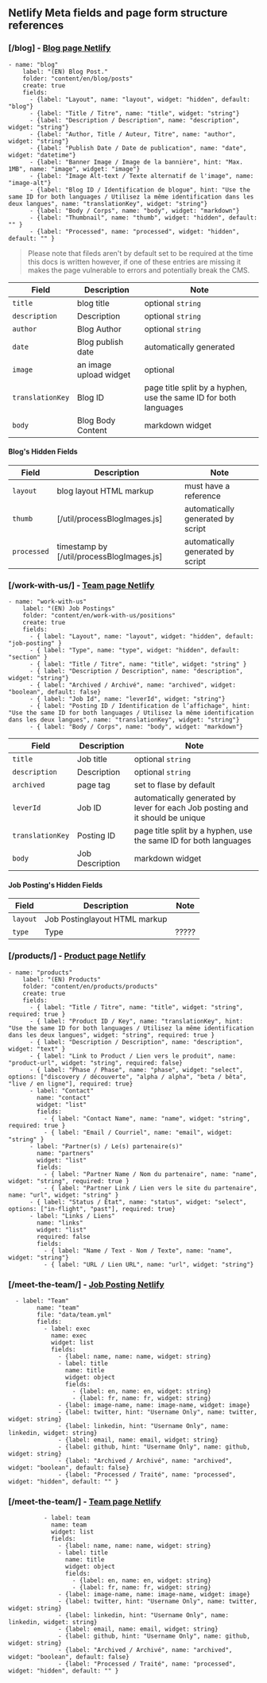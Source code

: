 
## Netlify Meta fields and page form structure references

### [/blog] - [Blog page Netlify](https://digital.canada.ca/admin/#/collections/blog/new)



```
- name: "blog"
    label: "(EN) Blog Post."
    folder: "content/en/blog/posts"
    create: true
    fields:
      - {label: "Layout", name: "layout", widget: "hidden", default: "blog"}
      - {label: "Title / Titre", name: "title", widget: "string"}
      - {label: "Description / Description", name: "description", widget: "string"}
      - {label: "Author, Title / Auteur, Titre", name: "author", widget: "string"}
      - {label: "Publish Date / Date de publication", name: "date", widget: "datetime"}
      - {label: "Banner Image / Image de la bannière", hint: "Max. 1MB", name: "image", widget: "image"}
      - {label: "Image Alt-text / Texte alternatif de l'image", name: "image-alt"}
      - {label: "Blog ID / Identification de blogue", hint: "Use the same ID for both languages / Utilisez la même identification dans les deux langues", name: "translationKey", widget: "string"}
      - {label: "Body / Corps", name: "body", widget: "markdown"}
      - {label: "Thumbnail", name: "thumb", widget: "hidden", default: "" }
      - {label: "Processed", name: "processed", widget: "hidden", default: "" }
```


> Please note that fileds aren't by default set to be required at the time this docs is written however, if one of these entries are missing it makes the page vulnerable to errors and potentially break the CMS.

|  Field         |Description               |Note                         |
|----------------|-------------------------------|-----------------------------|
|`title`           |blog title                 |optional  `string`                 |
|`description`     |Description           |optional   `string`            |
|`author`          |Blog Author| optional `string` |
|`date`    |Blog publish date            |automatically generated            |
|`image`   |an image upload widget            |optional         |
|`translationKey`         |Blog ID  |page title split by a hyphen, use the same ID for both languages|
|`body`            |Blog Body Content|markdown widget|



#### Blog's Hidden Fields 


|  Field         |Description               |Note                         |
|----------------|-------------------------------|-----------------------------|
|`layout`           |blog layout HTML markup             | must have a reference                   |
|`thumb`     |[/util/processBlogImages.js]|automatically generated by script|
|`processed`          |timestamp by [/util/processBlogImages.js]|automatically generated by script|


### [/work-with-us/] - [Team page Netlify](https://digital.canada.ca/admin/#/collections/join-our-team/new)

```
- name: "work-with-us"
    label: "(EN) Job Postings"
    folder: "content/en/work-with-us/positions"
    create: true
    fields:
      - { label: "Layout", name: "layout", widget: "hidden", default: "job-posting" }
      - { label: "Type", name: "type", widget: "hidden", default: "section" }
      - { label: "Title / Titre", name: "title", widget: "string" }
      - { label: "Description / Description", name: "description", widget: "string"}
      - { label: "Archived / Archivé", name: "archived", widget: "boolean", default: false}
      - { label: "Job Id", name: "leverId", widget: "string"}
      - { label: "Posting ID / Identification de l’affichage", hint: "Use the same ID for both languages / Utilisez la même identification dans les deux langues", name: "translationKey", widget: "string"}
      - { label: "Body / Corps", name: "body", widget: "markdown"}
```


|  Field         |Description               |Note                         |
|----------------|-------------------------------|-----------------------------|
|`title`           |Job title                 |optional   `string`              |
|`description`     |Description           |optional `string`              |
|`archived`          |page tag| set to flase by default |
|`leverId`    |Job ID           |automatically generated by lever for each Job posting and it should be unique           |
|`translationKey`         |Posting ID  |page title split by a hyphen, use the same ID for both languages|
|`body`            |Job Description| markdown widget|



#### Job Posting's Hidden Fields 


|  Field         |Description               |Note                         |
|----------------|-------------------------------|-----------------------------|
|`layout`           |Job Postinglayout HTML markup             |            |
|`type`     |Type |?????|

### [/products/] - [Product page Netlify](https://digital.canada.ca/admin/#/collections/products/new)


```
- name: "products"
    label: "(EN) Products"
    folder: "content/en/products/products"
    create: true
    fields:
      - { label: "Title / Titre", name: "title", widget: "string", required: true }
      - { label: "Product ID / Key", name: "translationKey", hint: "Use the same ID for both languages / Utilisez la même identification dans les deux langues", widget: "string", required: true }
      - { label: "Description / Description", name: "description", widget: "text" }
      - { label: "Link to Product / Lien vers le produit", name: "product-url", widget: "string", required: false}
      - { label: "Phase / Phase", name: "phase", widget: "select", options: ["discovery / découverte", "alpha / alpha", "beta / bêta", "live / en ligne"], required: true}
      - label: "Contact"
        name: "contact"
        widget: "list"
        fields:
          - { label: "Contact Name", name: "name", widget: "string", required: true }
          - { label: "Email / Courriel", name: "email", widget: "string" }
      - label: "Partner(s) / Le(s) partenaire(s)"
        name: "partners"
        widget: "list"
        fields:
          - { label: "Partner Name / Nom du partenaire", name: "name", widget: "string", required: true }
          - { label: "Partner Link / Lien vers le site du partenaire", name: "url", widget: "string" }
      - { label: "Status / État", name: "status", widget: "select", options: ["in-flight", "past"], required: true}
      - label: "Links / Liens"
        name: "links"
        widget: "list"
        required: false
        fields:
          - { label: "Name / Text - Nom / Texte", name: "name", widget: "string"}
          - { label: "URL / Lien URL", name: "url", widget: "string"}
```

### [/meet-the-team/] - [Job Posting Netlify](https://digital.canada.ca/admin/#/collections/datafiles/entries/team)


```
  - label: "Team"
        name: "team"
        file: "data/team.yml"
        fields:
          - label: exec
            name: exec
            widget: list
            fields:
              - {label: name, name: name, widget: string}
              - label: title
                name: title
                widget: object
                fields:
                  - {label: en, name: en, widget: string}
                  - {label: fr, name: fr, widget: string}
              - {label: image-name, name: image-name, widget: image}
              - {label: twitter, hint: "Username Only", name: twitter, widget: string}
              - {label: linkedin, hint: "Username Only", name: linkedin, widget: string}
              - {label: email, name: email, widget: string}
              - {label: github, hint: "Username Only", name: github, widget: string}
              - {label: "Archived / Archivé", name: "archived", widget: "boolean", default: false}
              - {label: "Processed / Traité", name: "processed", widget: "hidden", default: "" }
```

### [/meet-the-team/] - [Team page Netlify](https://digital.canada.ca/admin/#/collections/datafiles/entries/team)

       
```
          - label: team
            name: team
            widget: list
            fields:
              - {label: name, name: name, widget: string}
              - label: title
                name: title
                widget: object
                fields:
                  - {label: en, name: en, widget: string}
                  - {label: fr, name: fr, widget: string}
              - {label: image-name, name: image-name, widget: image}
              - {label: twitter, hint: "Username Only", name: twitter, widget: string}
              - {label: linkedin, hint: "Username Only", name: linkedin, widget: string}
              - {label: email, name: email, widget: string}
              - {label: github, hint: "Username Only", name: github, widget: string}
              - {label: "Archived / Archivé", name: "archived", widget: "boolean", default: false}
              - {label: "Processed / Traité", name: "processed", widget: "hidden", default: "" }
```

